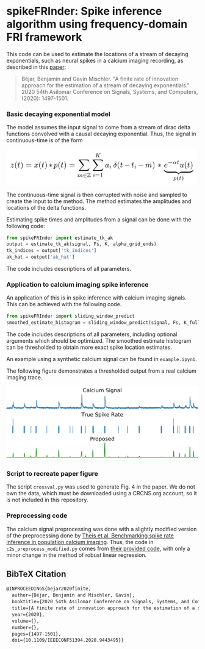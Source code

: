 # spikeFRInder: Spike inference algorithm using frequency-domain FRI framework

This code can be used to estimate the locations of a stream of decaying exponentials, such as neural spikes in a calcium imaging recording, as described in this [paper](https://doi.org/10.1109/IEEECONF51394.2020.9443495):

> Béjar, Benjamín and Gavin Mischler. "A finite rate of innovation approach for the estimation of a stream of decaying exponentials." 2020 54th Asilomar Conference on Signals, Systems, and Computers, (2020): 1497-1501.

### Basic decaying exponential model

The model assumes the input signal to come from a stream of dirac delta functions convolved with a causal decaying exponential. Thus, the signal in continuous-time is of the form

<img src="figures/model_form.png" alt="model form" width="500">

The continuous-time signal is then corrupted with noise and sampled to create the input to the method. The method estimates the amplitudes and locations of the delta functions.

Estimating spike times and amplitudes from a signal can be done with the following code:

```python
from spikeFRInder import estimate_tk_ak
output = estimate_tk_ak(signal, Fs, K, alpha_grid_ends)
tk_indices = output['tk_indices']
ak_hat = output['ak_hat']
```

The code includes descriptions of all parameters.

### Application to calcium imaging spike inference

An application of this is in spike inference with calcium imaging signals. This can be achieved with the following code.

```python
from spikeFRInder import sliding_window_predict
smoothed_estimate_histogram = sliding_window_predict(signal, Fs, K_full_signal_estimate)
```

The code includes descriptions of all parameters, including optional arguments which should be optimized. The smoothed estimate histogram can be thresholded to obtain more exact spike location estimates. 

An example using a synthetic calcium signal can be found in `example.ipynb`.

The following figure demonstrates a thresholded output from a real calcium imaging trace.

<img src="figures/method_output.png" alt="method output" width="700">

### Script to recreate paper figure

The script `crossval.py` was used to generate Fig. 4 in the paper. We do not own the data, which must be downloaded using a CRCNS.org account, so it is not included in this repository.

### Preprocessing code

The calcium signal preprocessing was done with a slightly modified version of the preprocessing done by  [Theis et al. Benchmarking spike rate inference in population calcium imaging](http://bethgelab.org/publications/127/). Thus, the code in `c2s_preprocess_modified.py` comes from [their provided code](https://github.com/lucastheis/c2s), with only a minor change in the method of robust linear regression. 

## BibTeX Citation

```tex
@INPROCEEDINGS{bejar2020finite,
  author={Béjar, Benjamín and Mischler, Gavin},
  booktitle={2020 54th Asilomar Conference on Signals, Systems, and Computers}, 
  title={A finite rate of innovation approach for the estimation of a stream of decaying exponentials}, 
  year={2020},
  volume={},
  number={},
  pages={1497-1501},
  doi={10.1109/IEEECONF51394.2020.9443495}}
```

